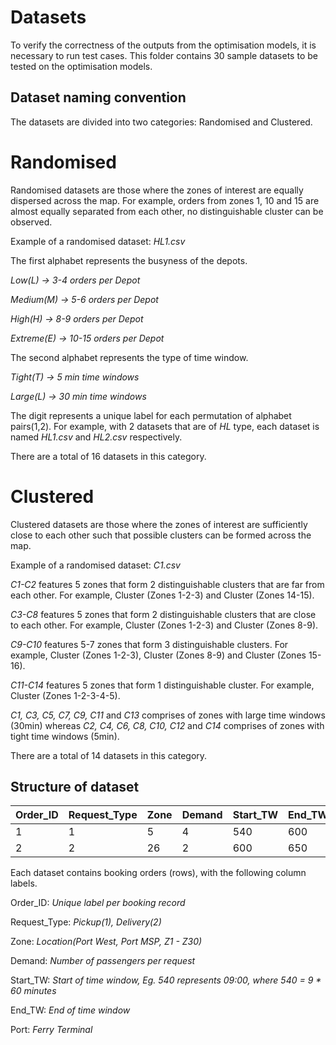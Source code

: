 # Datasets

To verify the correctness of the outputs from the optimisation models, it is necessary to run test cases. This folder contains 30 sample datasets to be tested on the optimisation models.

## Dataset naming convention

The datasets are divided into two categories: Randomised and Clustered.

# Randomised
Randomised datasets are those where the zones of interest are equally dispersed across the map. 
For example, orders from zones 1, 10 and 15 are almost equally separated from each other, no distinguishable cluster can be observed.

Example of a randomised dataset: *HL1.csv*

The first alphabet represents the busyness of the depots.

*Low(L) -> 3-4 orders per Depot*

*Medium(M) -> 5-6 orders per Depot*

*High(H) -> 8-9 orders per Depot*

*Extreme(E) -> 10-15 orders per Depot*

The second alphabet represents the type of time window.

*Tight(T) -> 5 min time windows*

*Large(L) -> 30 min time windows*

The digit represents a unique label for each permutation of alphabet pairs(1,2). For example, with 2 datasets that are of *HL* type, each dataset is named *HL1.csv* and *HL2.csv* respectively.

There are a total of 16 datasets in this category.

# Clustered
Clustered datasets are those where the zones of interest are sufficiently close to each other such that possible clusters can be formed across the map. 

Example of a randomised dataset: *C1.csv*

*C1-C2* features 5 zones that form 2 distinguishable clusters that are far from each other. For example, Cluster (Zones 1-2-3) and Cluster (Zones 14-15).

*C3-C8* features 5 zones that form 2 distinguishable clusters that are close to each other. For example, Cluster (Zones 1-2-3) and Cluster (Zones 8-9).

*C9-C10* features 5-7 zones that form 3 distinguishable clusters. For example, Cluster (Zones 1-2-3), Cluster (Zones 8-9) and Cluster (Zones 15-16).

*C11-C14* features 5 zones that form 1 distinguishable cluster. For example, Cluster (Zones 1-2-3-4-5).

*C1, C3, C5, C7, C9, C11* and *C13* comprises of zones with large time windows (30min) whereas
*C2, C4, C6, C8, C10, C12* and *C14* comprises of zones with tight time windows (5min).

There are a total of 14 datasets in this category.

## Structure of dataset

| Order_ID  | Request_Type | Zone | Demand | Start_TW | End_TW | Port |
| --------- | ------------ |----- | ------ |--------- | ------ | ---- |
| 1  | 1 | 5 | 4 | 540  | 600  | West|
| 2  | 2  | 26 | 2 | 600  | 650  | MSP |

Each dataset contains booking orders (rows), with the following column labels.

Order_ID: *Unique label per booking record*

Request_Type: *Pickup(1), Delivery(2)*

Zone: *Location(Port West, Port MSP, Z1 - Z30)*

Demand: *Number of passengers per request*

Start_TW: *Start of time window, Eg. 540 represents 09:00, where 540 = 9 * 60 minutes*

End_TW: *End of time window*

Port: *Ferry Terminal*

